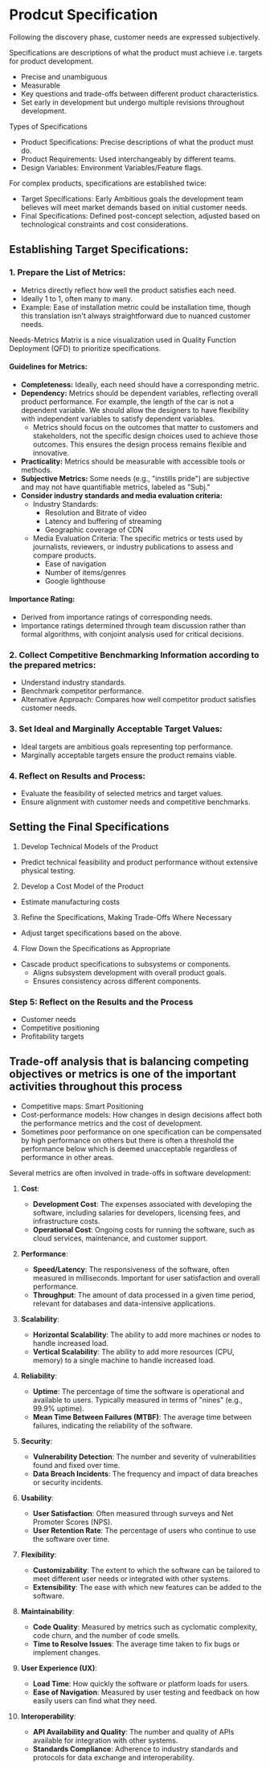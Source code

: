 # Prodcut Specification

Following the discovery phase, customer needs are expressed subjectively.

Specifications are descriptions of what the product must achieve i.e. targets for product development.
- Precise and unambiguous
- Measurable
- Key questions and trade-offs between different product characteristics.
- Set early in development but undergo multiple revisions throughout development.

Types of Specifications
- Product Specifications: Precise descriptions of what the product must do.
- Product Requirements: Used interchangeably by different teams.
- Design Variables: Environment Variables/Feature flags.

For complex products, specifications are established twice:
- Target Specifications: Early Ambitious goals the development team believes will meet market demands based on initial customer needs.
- Final Specifications: Defined post-concept selection, adjusted based on technological constraints and cost considerations.

## Establishing Target Specifications:

### 1. Prepare the List of Metrics:
   - Metrics directly reflect how well the product satisfies each need.
   - Ideally 1 to 1, often many to many.
   - Example: Ease of installation metric could be installation time, though this translation isn't always straightforward due to nuanced customer needs.

Needs-Metrics Matrix is a nice visualization used in Quality Function Deployment (QFD) to prioritize specifications.

#### Guidelines for Metrics:
- **Completeness:** Ideally, each need should have a corresponding metric.
- **Dependency:** Metrics should be dependent variables, reflecting overall product performance. For example, the length of the car is not a dependent variable. We should allow the designers to have flexibility with independent variables to satisfy dependent variables.
  - Metrics should focus on the outcomes that matter to customers and stakeholders, not the specific design choices used to achieve those outcomes. This ensures the design process remains flexible and innovative.
- **Practicality:** Metrics should be measurable with accessible tools or methods.
- **Subjective Metrics:** Some needs (e.g., "instills pride") are subjective and may not have quantifiable metrics, labeled as "Subj."
- **Consider industry standards and media evaluation criteria:**
  - Industry Standards:
    - Resolution and Bitrate of video
    - Latency and buffering of streaming
    - Geographic coverage of CDN
  - Media Evaluation Criteria: The specific metrics or tests used by journalists, reviewers, or industry publications to assess and compare products.
    - Ease of navigation
    - Number of items/genres
    - Google lighthouse

#### Importance Rating:
- Derived from importance ratings of corresponding needs.
- Importance ratings determined through team discussion rather than formal algorithms, with conjoint analysis used for critical decisions.

### 2. Collect Competitive Benchmarking Information according to the prepared metrics:
   - Understand industry standards.
   - Benchmark competitor performance.
   - Alternative Approach: Compares how well competitor product satisfies customer needs.

### 3. Set Ideal and Marginally Acceptable Target Values:
   - Ideal targets are ambitious goals representing top performance.
   - Marginally acceptable targets ensure the product remains viable.

### 4. Reflect on Results and Process:
   - Evaluate the feasibility of selected metrics and target values.
   - Ensure alignment with customer needs and competitive benchmarks.

## Setting the Final Specifications
1. Develop Technical Models of the Product
- Predict technical feasibility and product performance without extensive physical testing.
2. Develop a Cost Model of the Product
- Estimate manufacturing costs
3. Refine the Specifications, Making Trade-Offs Where Necessary
- Adjust target specifications based on the above.
4. Flow Down the Specifications as Appropriate
- Cascade product specifications to subsystems or components.
  - Aligns subsystem development with overall product goals.
  - Ensures consistency across different components.

### Step 5: Reflect on the Results and the Process
- Customer needs
- Competitive positioning
- Profitability targets

## Trade-off analysis that is balancing competing objectives or metrics is one of the important activities throughout this process
  - Competitive maps: Smart Positioning
  - Cost-performance models: How changes in design decisions affect both the performance metrics and the cost of development.
  - Sometimes poor performance on one specification can be compensated by high performance on others but there is often a threshold the performance below which is deemed unacceptable regardless of performance in other areas.

Several metrics are often involved in trade-offs in software development:

1. **Cost**:
   - **Development Cost**: The expenses associated with developing the software, including salaries for developers, licensing fees, and infrastructure costs.
   - **Operational Cost**: Ongoing costs for running the software, such as cloud services, maintenance, and customer support.

2. **Performance**:
   - **Speed/Latency**: The responsiveness of the software, often measured in milliseconds. Important for user satisfaction and overall performance.
   - **Throughput**: The amount of data processed in a given time period, relevant for databases and data-intensive applications.

3. **Scalability**:
   - **Horizontal Scalability**: The ability to add more machines or nodes to handle increased load.
   - **Vertical Scalability**: The ability to add more resources (CPU, memory) to a single machine to handle increased load.

4. **Reliability**:
   - **Uptime**: The percentage of time the software is operational and available to users. Typically measured in terms of "nines" (e.g., 99.9% uptime).
   - **Mean Time Between Failures (MTBF)**: The average time between failures, indicating the reliability of the software.

5. **Security**:
   - **Vulnerability Detection**: The number and severity of vulnerabilities found and fixed over time.
   - **Data Breach Incidents**: The frequency and impact of data breaches or security incidents.

6. **Usability**:
   - **User Satisfaction**: Often measured through surveys and Net Promoter Scores (NPS).
   - **User Retention Rate**: The percentage of users who continue to use the software over time.

7. **Flexibility**:
   - **Customizability**: The extent to which the software can be tailored to meet different user needs or integrated with other systems.
   - **Extensibility**: The ease with which new features can be added to the software.

8. **Maintainability**:
   - **Code Quality**: Measured by metrics such as cyclomatic complexity, code churn, and the number of code smells.
   - **Time to Resolve Issues**: The average time taken to fix bugs or implement changes.

9. **User Experience (UX)**:
   - **Load Time**: How quickly the software or platform loads for users.
   - **Ease of Navigation**: Measured by user testing and feedback on how easily users can find what they need.

10. **Interoperability**:
    - **API Availability and Quality**: The number and quality of APIs available for integration with other systems.
    - **Standards Compliance**: Adherence to industry standards and protocols for data exchange and interoperability.
